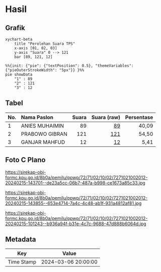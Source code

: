 # Hasil

## Grafik

```mermaid
xychart-beta
    title "Perolehan Suara TPS"
    x-axis [01, 02, 03]
    y-axis "Suara" 0 --> 121
    bar [89, 121, 12]
```

```mermaid
%%{init: {"pie": {"textPosition": 0.5}, "themeVariables": {"pieOuterStrokeWidth": "5px"}} }%%
pie showData
    "1" : 89
    "2" : 121
    "3" : 12
```

## Tabel

| No. | Nama Paslon    | Suara | Suara (raw) | Persentase |
|:--- |:-------------- | -----:| -----------:| ----------:|
| 1   | ANIES MUHAIMIN | 89    | [89][p-1]   | 40,09      |
| 2   | PRABOWO GIBRAN | 121   | [121][p-2]  | 54,50      |
| 3   | GANJAR MAHFUD  | 12    | [12][p-3]   | 5,41       |


[p-1]: https://github.com/gigit-pemilu/pemilu-2024-72-sulawesi-tengah/blob/main/pilpres/hitung-suara/sub/72-sulawesi-tengah/sub/71-kota-palu/sub/02-palu-barat/sub/1002-ujuna/sub/012-tps/sub/paslon-1.txt
[p-2]: https://github.com/gigit-pemilu/pemilu-2024-72-sulawesi-tengah/blob/main/pilpres/hitung-suara/sub/72-sulawesi-tengah/sub/71-kota-palu/sub/02-palu-barat/sub/1002-ujuna/sub/012-tps/sub/paslon-2.txt
[p-3]: https://github.com/gigit-pemilu/pemilu-2024-72-sulawesi-tengah/blob/main/pilpres/hitung-suara/sub/72-sulawesi-tengah/sub/71-kota-palu/sub/02-palu-barat/sub/1002-ujuna/sub/012-tps/sub/paslon-3.txt

## Foto C Plano

https://sirekap-obj-formc.kpu.go.id/8b0a/pemilu/ppwp/72/71/02/10/02/7271021002012-20240215-143701--de23a5cc-06b7-487a-b998-ce1673a85c33.jpg

https://sirekap-obj-formc.kpu.go.id/8b0a/pemilu/ppwp/72/71/02/10/02/7271021002012-20240215-143855--653e4714-7a4c-4c48-ab1f-931a4812af81.jpg

https://sirekap-obj-formc.kpu.go.id/8b0a/pemilu/ppwp/72/71/02/10/02/7271021002012-20240215-101243--b936a94f-b31e-4c7c-9688-47d888b6064d.jpg


## Metadata

| Key        | Value               |
| ---------- | ------------------- |
| Time Stamp | 2024-03-06 20:00:00 |



